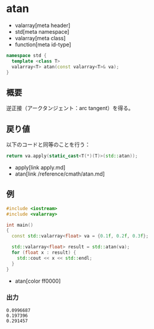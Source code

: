 # atan
* valarray[meta header]
* std[meta namespace]
* valarray[meta class]
* function[meta id-type]

```cpp
namespace std {
  template <class T>
  valarray<T> atan(const valarray<T>& va);
}
```

## 概要
逆正接（アークタンジェント：arc tangent）を得る。


## 戻り値
以下のコードと同等のことを行う：

```cpp
return va.apply(static_cast<T(*)(T)>(std::atan));
```
* apply[link apply.md]
* atan[link /reference/cmath/atan.md]


## 例
```cpp
#include <iostream>
#include <valarray>

int main()
{
  const std::valarray<float> va = {0.1f, 0.2f, 0.3f};

  std::valarray<float> result = std::atan(va);
  for (float x : result) {
    std::cout << x << std::endl;
  }
}
```
* atan[color ff0000]

### 出力
```
0.0996687
0.197396
0.291457
```


